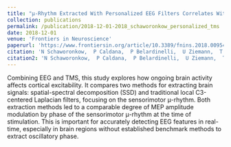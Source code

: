 ```yaml
---
title: "μ-Rhythm Extracted With Personalized EEG Filters Correlates With Corticospinal Excitability in Real-Time Phase-Triggered EEG-TMS"
collection: publications
permalink: /publication/2018-12-01-2018_schaworonkow_personalized_tms
date: 2018-12-01
venue: 'Frontiers in Neuroscience'
paperurl: 'https://www.frontiersin.org/article/10.3389/fnins.2018.00954/full'
citation: 'N Schaworonkow,  P Caldana,  P Belardinelli,  U Ziemann,  T Bergmann,  C Zrenner, &quot;μ-Rhythm Extracted With Personalized EEG Filters Correlates With Corticospinal Excitability in Real-Time Phase-Triggered EEG-TMS.&quot; <i>Frontiers in Neuroscience</i>, 2018.'
citation2: 'N Schaworonkow,  P Caldana,  P Belardinelli,  U Ziemann,  T Bergmann,  C Zrenner. <i>Frontiers in Neuroscience</i>, 2018.'
---
```


Combining EEG and TMS, this study explores how ongoing brain activity affects cortical excitability. It compares two methods for extracting brain signals: spatial-spectral decomposition (SSD) and traditional local C3-centered Laplacian filters, focusing on the sensorimotor μ-rhythm. Both extraction methods led to a comparable degree of MEP amplitude modulation by phase of the sensorimotor μ-rhythm at the time of stimulation. This is important for accurately detecting EEG features in real-time, especially in brain regions without established benchmark methods to extract oscillatory phase.